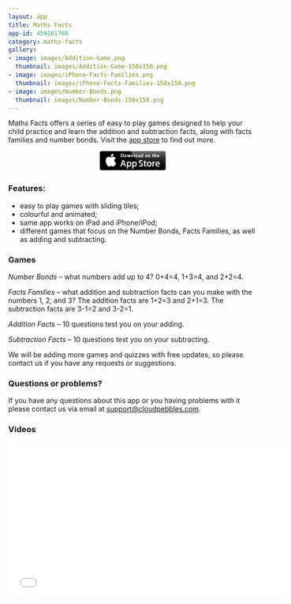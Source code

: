 ```yaml
---
layout: app
title: Maths Facts
app-id: 459281769
category: maths-facts
gallery:
- image: images/Addition-Game.png
  thumbnail: images/Addition-Game-150x150.png
- image: images/iPhone-Facts-Families.png
  thumbnail: images/iPhone-Facts-Families-150x150.png
- image: images/Number-Bonds.png
  thumbnail: images/Number-Bonds-150x150.png
---
```

Maths Facts offers a series of easy to play games designed to help your child practice and learn the addition and subtraction facts, along with facts families and number bonds. Visit the [app store](http://appstore.com/robclarke/mathsfacts) to find out more.

<p style="text-align: center;"><a href="http://appstore.com/robclarke/mathsfacts"><img class="aligncenter  wp-image-257" title="Available on the iPhone App Store" alt="Available on the iPhone App Store" src="/images/Download_on_the_App_Store_Badge_US-UK_135x40.png" width="135" height="40"></a></p>

### Features:

- easy to play games with sliding tiles;
- colourful and animated;
- same app works on iPad and iPhone/iPod;
- different games that focus on the Number Bonds, Facts Families, as well as adding and subtracting.

### Games


_Number Bonds_ – what numbers add up to 4? 0+4=4, 1+3=4, and 2+2=4.

_Facts Families –_ what addition and subtraction facts can you make with the numbers 1, 2, and 3? The addition facts are 1+2=3 and 2+1=3. The subtraction facts are 3-1=2 and 3-2=1.

_Addition Facts –_ 10 questions test you on your adding.

_Subtraction Facts –_ 10 questions test you on your subtracting.

We will be adding more games and quizzes with free updates, so please contact us if you have any requests or suggestions.


### Questions or problems?


If you have any questions about this app or you having problems with it please contact us via email at [support@cloudpebbles.com](mailto:support@cloudpebbles.com).


### Videos

<iframe width="560" height="315" src="//www.youtube.com/embed/YU39Q_mAbkA" frameborder="0" allowfullscreen></iframe>
